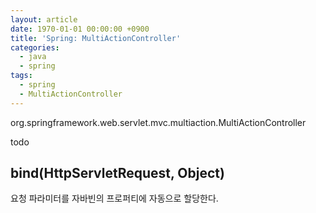 ```yaml
---
layout: article
date: 1970-01-01 00:00:00 +0900
title: 'Spring: MultiActionController'
categories:
  - java
  - spring
tags:
  - spring
  - MultiActionController
---
```


org.springframework.web.servlet.mvc.multiaction.MultiActionController

todo

## bind(HttpServletRequest, Object)
요청 파라미터를 자바빈의 프로퍼티에 자동으로 할당한다.
